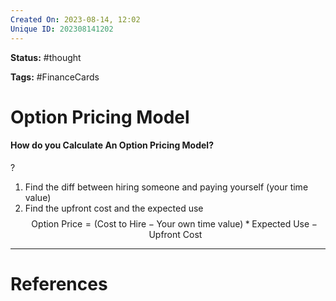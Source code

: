 ```yaml
---
Created On: 2023-08-14, 12:02
Unique ID: 202308141202
---
```

**Status:** #thought 

**Tags:** #FinanceCards 

# Option Pricing Model
#### How do you Calculate An Option Pricing Model?
?
1. Find the diff between hiring someone and paying yourself (your time value)
3. Find the upfront cost and the expected use
$$
\text{Option Price} = (\text{Cost to Hire} - \text{Your own time value}) * \text{Expected Use} - \text{Upfront Cost}
$$
<!--SR:!2023-09-15,19,250-->









---
# References
